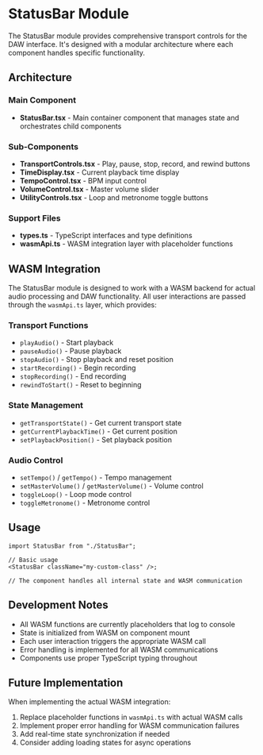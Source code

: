 # StatusBar Module

The StatusBar module provides comprehensive transport controls for the DAW interface. It's designed with a modular architecture where each component handles specific functionality.

## Architecture

### Main Component

- **StatusBar.tsx** - Main container component that manages state and orchestrates child components

### Sub-Components

- **TransportControls.tsx** - Play, pause, stop, record, and rewind buttons
- **TimeDisplay.tsx** - Current playback time display
- **TempoControl.tsx** - BPM input control
- **VolumeControl.tsx** - Master volume slider
- **UtilityControls.tsx** - Loop and metronome toggle buttons

### Support Files

- **types.ts** - TypeScript interfaces and type definitions
- **wasmApi.ts** - WASM integration layer with placeholder functions

## WASM Integration

The StatusBar module is designed to work with a WASM backend for actual audio processing and DAW functionality. All user interactions are passed through the `wasmApi.ts` layer, which provides:

### Transport Functions

- `playAudio()` - Start playback
- `pauseAudio()` - Pause playback
- `stopAudio()` - Stop playback and reset position
- `startRecording()` - Begin recording
- `stopRecording()` - End recording
- `rewindToStart()` - Reset to beginning

### State Management

- `getTransportState()` - Get current transport state
- `getCurrentPlaybackTime()` - Get current position
- `setPlaybackPosition()` - Set playback position

### Audio Control

- `setTempo()` / `getTempo()` - Tempo management
- `setMasterVolume()` / `getMasterVolume()` - Volume control
- `toggleLoop()` - Loop mode control
- `toggleMetronome()` - Metronome control

## Usage

```tsx
import StatusBar from "./StatusBar";

// Basic usage
<StatusBar className="my-custom-class" />;

// The component handles all internal state and WASM communication
```

## Development Notes

- All WASM functions are currently placeholders that log to console
- State is initialized from WASM on component mount
- Each user interaction triggers the appropriate WASM call
- Error handling is implemented for all WASM communications
- Components use proper TypeScript typing throughout

## Future Implementation

When implementing the actual WASM integration:

1. Replace placeholder functions in `wasmApi.ts` with actual WASM calls
2. Implement proper error handling for WASM communication failures
3. Add real-time state synchronization if needed
4. Consider adding loading states for async operations
